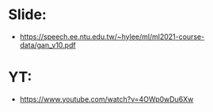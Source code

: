 # Slide:  
  * https://speech.ee.ntu.edu.tw/~hylee/ml/ml2021-course-data/gan_v10.pdf  
# YT:  
  * https://www.youtube.com/watch?v=4OWp0wDu6Xw  

